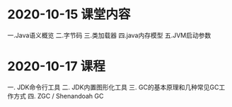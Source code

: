 # 2020-10-15 课堂内容

一.Java语义概览
二.字节码
三.类加载器
四.java内存模型
五.JVM启动参数

# 2020-10-17 课程
一. JDK命令行工具
二. JDK内置图形化工具
三. GC的基本原理和几种常见GC工作方式
四. ZGC / Shenandoah GC
